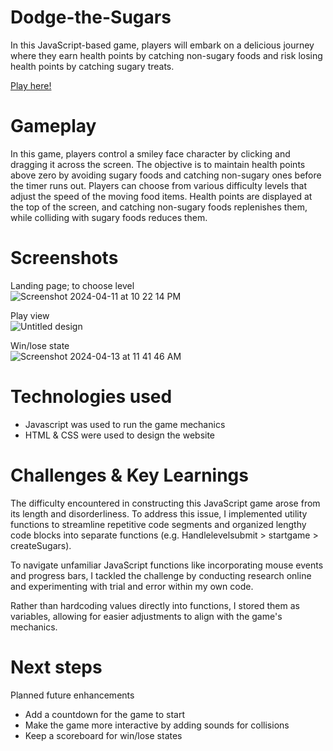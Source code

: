 # Dodge-the-Sugars

In this JavaScript-based game, players will embark on a delicious journey where they earn health points by catching non-sugary foods and risk losing health points by catching sugary treats. 

[Play here!](https://jjjtmy.github.io/Dodge-the-Sugars/)

# Gameplay
In this game, players control a smiley face character by clicking and dragging it across the screen. The objective is to maintain health points above zero by avoiding sugary foods and catching non-sugary ones before the timer runs out. Players can choose from various difficulty levels that adjust the speed of the moving food items. Health points are displayed at the top of the screen, and catching non-sugary foods replenishes them, while colliding with sugary foods reduces them. 

# Screenshots
Landing page; to choose level
<br>
![Screenshot 2024-04-11 at 10 22 14 PM](https://github.com/jjjtmy/Dodge-the-Sugars/assets/155456605/4cec97e3-ec89-48ce-81bc-c32af67bbb7e)

Play view<br>
![Untitled design](https://github.com/jjjtmy/Dodge-the-Sugars/assets/155456605/dcbb21a7-aa5e-4579-b59a-cc3e31a894c8)

Win/lose state<br>
![Screenshot 2024-04-13 at 11 41 46 AM](https://github.com/jjjtmy/Dodge-the-Sugars/assets/155456605/e868d637-17a9-412b-af5d-3bcdf593ada9)


# Technologies used
-	Javascript was used to run the game mechanics
-	HTML & CSS were used to design the website

# Challenges & Key Learnings

The difficulty encountered in constructing this JavaScript game arose from its length and disorderliness. To address this issue, I implemented utility functions to streamline repetitive code segments and organized lengthy code blocks into separate functions (e.g. Handlelevelsubmit > startgame > createSugars).

To navigate unfamiliar JavaScript functions like incorporating mouse events and progress bars, I tackled the challenge by conducting research online and experimenting with trial and error within my own code.

Rather than hardcoding values directly into functions, I stored them as variables, allowing for easier adjustments to align with the game's mechanics. 

# Next steps
Planned future enhancements
-	Add a countdown for the game to start
-	Make the game more interactive by adding sounds for collisions
-	Keep a scoreboard for win/lose states
